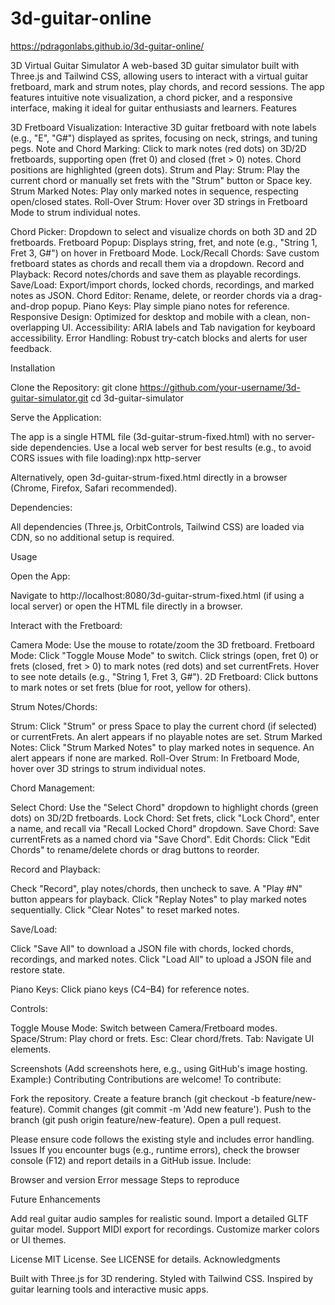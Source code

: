 # 3d-guitar-online

https://pdragonlabs.github.io/3d-guitar-online/

3D Virtual Guitar Simulator
A web-based 3D guitar simulator built with Three.js and Tailwind CSS, allowing users to interact with a virtual guitar fretboard, mark and strum notes, play chords, and record sessions. The app features intuitive note visualization, a chord picker, and a responsive interface, making it ideal for guitar enthusiasts and learners.
Features

3D Fretboard Visualization: Interactive 3D guitar fretboard with note labels (e.g., "E", "G#") displayed as sprites, focusing on neck, strings, and tuning pegs.
Note and Chord Marking: Click to mark notes (red dots) on 3D/2D fretboards, supporting open (fret 0) and closed (fret > 0) notes. Chord positions are highlighted (green dots).
Strum and Play:
Strum: Play the current chord or manually set frets with the "Strum" button or Space key.
Strum Marked Notes: Play only marked notes in sequence, respecting open/closed states.
Roll-Over Strum: Hover over 3D strings in Fretboard Mode to strum individual notes.


Chord Picker: Dropdown to select and visualize chords on both 3D and 2D fretboards.
Fretboard Popup: Displays string, fret, and note (e.g., "String 1, Fret 3, G#") on hover in Fretboard Mode.
Lock/Recall Chords: Save custom fretboard states as chords and recall them via a dropdown.
Record and Playback: Record notes/chords and save them as playable recordings.
Save/Load: Export/import chords, locked chords, recordings, and marked notes as JSON.
Chord Editor: Rename, delete, or reorder chords via a drag-and-drop popup.
Piano Keys: Play simple piano notes for reference.
Responsive Design: Optimized for desktop and mobile with a clean, non-overlapping UI.
Accessibility: ARIA labels and Tab navigation for keyboard accessibility.
Error Handling: Robust try-catch blocks and alerts for user feedback.

Installation

Clone the Repository:
git clone https://github.com/your-username/3d-guitar-simulator.git
cd 3d-guitar-simulator


Serve the Application:

The app is a single HTML file (3d-guitar-strum-fixed.html) with no server-side dependencies.
Use a local web server for best results (e.g., to avoid CORS issues with file loading):npx http-server


Alternatively, open 3d-guitar-strum-fixed.html directly in a browser (Chrome, Firefox, Safari recommended).


Dependencies:

All dependencies (Three.js, OrbitControls, Tailwind CSS) are loaded via CDN, so no additional setup is required.



Usage

Open the App:

Navigate to http://localhost:8080/3d-guitar-strum-fixed.html (if using a local server) or open the HTML file directly in a browser.


Interact with the Fretboard:

Camera Mode: Use the mouse to rotate/zoom the 3D fretboard.
Fretboard Mode: Click "Toggle Mouse Mode" to switch. Click strings (open, fret 0) or frets (closed, fret > 0) to mark notes (red dots) and set currentFrets. Hover to see note details (e.g., "String 1, Fret 3, G#").
2D Fretboard: Click buttons to mark notes or set frets (blue for root, yellow for others).


Strum Notes/Chords:

Strum: Click "Strum" or press Space to play the current chord (if selected) or currentFrets. An alert appears if no playable notes are set.
Strum Marked Notes: Click "Strum Marked Notes" to play marked notes in sequence. An alert appears if none are marked.
Roll-Over Strum: In Fretboard Mode, hover over 3D strings to strum individual notes.


Chord Management:

Select Chord: Use the "Select Chord" dropdown to highlight chords (green dots) on 3D/2D fretboards.
Lock Chord: Set frets, click "Lock Chord", enter a name, and recall via "Recall Locked Chord" dropdown.
Save Chord: Save currentFrets as a named chord via "Save Chord".
Edit Chords: Click "Edit Chords" to rename/delete chords or drag buttons to reorder.


Record and Playback:

Check "Record", play notes/chords, then uncheck to save. A "Play #N" button appears for playback.
Click "Replay Notes" to play marked notes sequentially.
Click "Clear Notes" to reset marked notes.


Save/Load:

Click "Save All" to download a JSON file with chords, locked chords, recordings, and marked notes.
Click "Load All" to upload a JSON file and restore state.


Piano Keys: Click piano keys (C4–B4) for reference notes.

Controls:

Toggle Mouse Mode: Switch between Camera/Fretboard modes.
Space/Strum: Play chord or frets.
Esc: Clear chord/frets.
Tab: Navigate UI elements.



Screenshots
(Add screenshots here, e.g., using GitHub's image hosting. Example:)
Contributing
Contributions are welcome! To contribute:

Fork the repository.
Create a feature branch (git checkout -b feature/new-feature).
Commit changes (git commit -m 'Add new feature').
Push to the branch (git push origin feature/new-feature).
Open a pull request.

Please ensure code follows the existing style and includes error handling.
Issues
If you encounter bugs (e.g., runtime errors), check the browser console (F12) and report details in a GitHub issue. Include:

Browser and version
Error message
Steps to reproduce

Future Enhancements

Add real guitar audio samples for realistic sound.
Import a detailed GLTF guitar model.
Support MIDI export for recordings.
Customize marker colors or UI themes.

License
MIT License. See LICENSE for details.
Acknowledgments

Built with Three.js for 3D rendering.
Styled with Tailwind CSS.
Inspired by guitar learning tools and interactive music apps.

